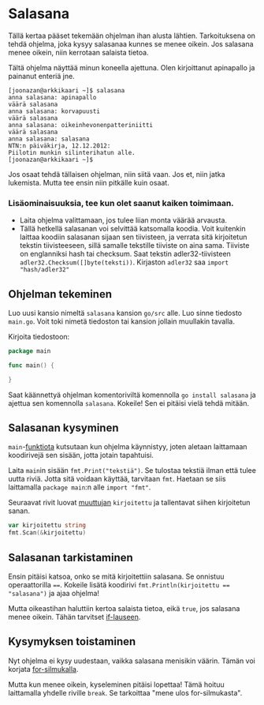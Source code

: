 # Salasana

Tällä kertaa pääset tekemään ohjelman ihan alusta lähtien. Tarkoituksena on tehdä ohjelma, joka kysyy salasanaa kunnes se menee oikein. Jos salasana menee oikein, niin kerrotaan salaista tietoa.

Tältä ohjelma näyttää minun koneella ajettuna. Olen kirjoittanut apinapallo ja painanut enteriä jne.
```
[joonazan@arkkikaari ~]$ salasana
anna salasana: apinapallo
väärä salasana
anna salasana: korvapuusti
väärä salasana
anna salasana: oikeinhevonenpatteriniitti
väärä salasana
anna salasana: salasana
NTN:n päiväkirja, 12.12.2012:
Piilotin munkin silinterihatun alle.
[joonazan@arkkikaari ~]$
```

Jos osaat tehdä tällaisen ohjelman, niin siitä vaan. Jos et, niin jatka lukemista. Mutta tee ensin niin pitkälle kuin osaat.

### Lisäominaisuuksia, tee kun olet saanut kaiken toimimaan.

- Laita ohjelma valittamaan, jos tulee liian monta väärää arvausta.
- Tällä hetkellä salasanan voi selvittää katsomalla koodia. Voit kuitenkin laittaa koodiin salasanan sijaan sen tiivisteen, ja verrata sitä kirjoitetun tekstin tiivisteeseen, sillä samalle tekstille tiiviste on aina sama. Tiiviste on englanniksi hash tai checksum. Saat tekstin adler32-tiivisteen `adler32.Checksum([]byte(teksti))`. Kirjaston `adler32` saa `import "hash/adler32"`

## Ohjelman tekeminen

Luo uusi kansio nimeltä `salasana` kansion `go/src` alle. Luo sinne tiedosto `main.go`. Voit toki nimetä tiedoston tai kansion jollain muullakin tavalla.

Kirjoita tiedostoon:
```Go
package main

func main() {

}
```

Saat käännettyä ohjelman komentoriviltä komennolla `go install salasana` ja ajettua sen komennolla `salasana`. Kokeile! Sen ei pitäisi vielä tehdä mitään.

## Salasanan kysyminen

`main`-[funktiota](../ohjeet/funktio.md) kutsutaan kun ohjelma käynnistyy, joten aletaan laittamaan koodirivejä sen sisään, jotta jotain tapahtuisi.

Laita `main`in sisään `fmt.Print("tekstiä")`. Se tulostaa tekstiä ilman että tulee uutta riviä. Jotta sitä voidaan käyttää, tarvitaan `fmt`. Haetaan se siis laittamalla `package main`:n alle `import "fmt"`.

Seuraavat rivit luovat [muuttujan](../ohjeet/var.md) `kirjoitettu` ja tallentavat siihen kirjoitetun sanan.

```Go
var kirjoitettu string
fmt.Scan(&kirjoitettu)
```

## Salasanan tarkistaminen

Ensin pitäisi katsoa, onko se mitä kirjoitettiin salasana. Se onnistuu operaattorilla `==`. Kokeile lisätä koodirivi `fmt.Println(kirjoitettu == "salasana")` ja ajaa ohjelma!

Mutta oikeastihan haluttiin kertoa salaista tietoa, eikä `true`, jos salasana menee oikein. Tähän tarvitset [if-lauseen](../ohjeet/if.md).

## Kysymyksen toistaminen

Nyt ohjelma ei kysy uudestaan, vaikka salasana menisikin väärin. Tämän voi korjata [for-silmukalla](../ohjeet/for.md).

Mutta kun menee oikein, kyseleminen pitäisi lopettaa! Tämä hoituu laittamalla yhdelle riville `break`. Se tarkoittaa "mene ulos for-silmukasta".
